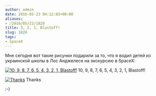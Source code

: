```yaml
---
author: admin
date: 2016-05-23 04:12:03+00:00
aliases:
- /2016/05/22/1828
title: 3, 2, 1, Blastoff!
slug: 1828
tags:
- SpaceX
---
```


Мне сегодня вот такие рисунки подарили за то, что я водил детей из украинской школы в Лос Анджелесе на экскурсию в SpaceX:

[![10, 9, 8, 7, 6, 5, 4, 3, 2, 1, Blastoff!](/2016/05/thanks1.jpg)](/2016/05/thanks1.jpg) 10, 9, 8, 7, 6, 5, 4, 3, 2, 1, Blastoff!

<!--more-->

[![Thanks](/2016/05/thanks2.jpg)](/2016/05/thanks2.jpg) Thanks


:-)
